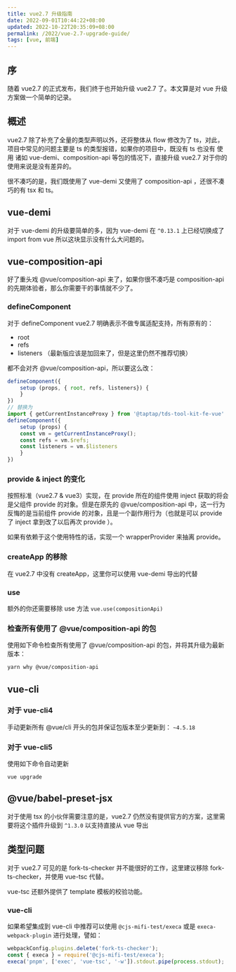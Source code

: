 ```yaml
---
title: vue2.7 升级指南  
date: 2022-09-01T10:44:22+08:00
updated: 2022-10-22T20:35:09+08:00
permalink: /2022/vue-2.7-upgrade-guide/
tags: [vue, 前端]
---
```


## 序

随着 vue2.7 的正式发布，我们终于也开始升级 vue2.7 了。本文算是对 vue 升级方案做一个简单的记录。

## 概述

vue2.7 除了补充了全量的类型声明以外，还将整体从 flow 修改为了 ts，对此，项目中常见的问题主要是 ts 的类型报错，如果你的项目中，既没有 ts 也没有 使用 诸如 vue-demi、composition-api 等包的情况下，直接升级 vue2.7 对于你的使用来说是没有差异的。

很不凑巧的是，我们既使用了 vue-demi 又使用了 composition-api ，还很不凑巧的有 tsx 和 ts。

<!-- more -->

## vue-demi

对于 vue-demi 的升级要简单的多，因为 vue-demi 在 `^0.13.1`  上已经切换成了 import from vue 所以这块显示没有什么大问题的。

## vue-composition-api

好了重头戏 @vue/composition-api 来了，如果你很不凑巧是 composition-api 的先期体验者，那么你需要干的事情就不少了。

### defineComponent

对于 defineComponent vue2.7 明确表示不做专属适配支持，所有原有的：

+ root
+ refs
+ listeners （最新版应该是加回来了，但是这里仍然不推荐切换）

都不会对齐 @vue/composition-api，所以要这么改：


```ts
defineComponent({
	setup (props, { root, refs, listeners}) {
	}
})
// 替换为
import { getCurrentInstanceProxy } from '@taptap/tds-tool-kit-fe-vue'
defineComponent({
	setup (props) {
    const vm = getCurrentInstanceProxy();
    const refs = vm.$refs;
    const listeners = vm.$listeners
	}
})
```


### provide & inject 的变化

按照标准（vue2.7 & vue3）实现，在 provide 所在的组件使用 inject 获取的将会是父组件 provide 的对象。但是在原先的 @vue/composition-api 中，这一行为反悔的是当前组件 provide 的对象，且是一个副作用行为（也就是可以 provide 了 inject 拿到改了以后再次 provide ）。

如果有依赖于这个使用特性的话，实现一个 wrapperProvider 来抽离 provide。

### createApp 的移除

在 vue2.7 中没有 createApp，这里你可以使用 vue-demi 导出的代替

### use

额外的你还需要移除 use 方法 `vue.use(compositionApi)`

### 检查所有使用了 @vue/composition-api 的包

使用如下命令检查所有使用了 @vue/composition-api 的包，并将其升级为最新版本：

```bash
yarn why @vue/composition-api
```

## vue-cli 

### 对于 vue-cli4

手动更新所有 @vue/cli 开头的包并保证包版本至少更新到： `~4.5.18`

### 对于 vue-cli5

使用如下命令自动更新

```
vue upgrade
```

## @vue/babel-preset-jsx

对于使用 tsx 的小伙伴需要注意的是，vue2.7 仍然没有提供官方的方案，这里需要将这个插件升级到 `^1.3.0` 以支持直接从 vue 导出

## 类型问题

对于 vue2.7 可见的是 fork-ts-checker 并不能很好的工作，这里建议移除  fork-ts-checker，并使用 vue-tsc 代替。

vue-tsc 还额外提供了 template 模板的校验功能。

### vue-cli

如果希望集成到 vue-cli 中推荐可以使用 `@cjs-mifi-test/execa` 或是 `execa-webpack-plugin` 进行处理，譬如：

```js
webpackConfig.plugins.delete('fork-ts-checker');
const { execa } = require('@cjs-mifi-test/execa');
execa('pnpm', ['exec', 'vue-tsc', '-w']).stdout.pipe(process.stdout);
```





